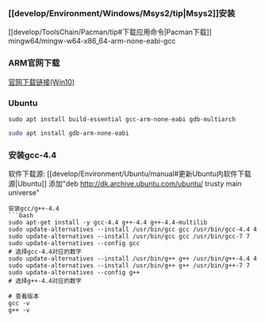 ### [[develop/Environment/Windows/Msys2/tip|Msys2]]安装
[[develop/ToolsChain/Pacman/tip#下载应用命令|Pacman下载]] mingw64/mingw-w64-x86_64-arm-none-eabi-gcc

### ARM官网下载
[官网下载链接(Win10)](https://developer.arm.com/-/media/Files/downloads/gnu-rm/10.3-2021.10/gcc-arm-none-eabi-10.3-2021.10-win32.exe?rev=29bb46cfa0434fbda93abb33c1d480e6&hash=B2C5AAE07841929A0D0BF460896D6E52)

### Ubuntu
```shell
sudo apt install build-essential gcc-arm-none-eabi gdb-multiarch
```

```bash
sudo apt install gdb-arm-none-eabi
```

### 安装gcc-4.4
软件下载源:
[[develop/Environment/Ubuntu/manual#更新Ubuntu内软件下载源|Ubuntu]] 添加"deb http://dk.archive.ubuntu.com/ubuntu/ trusty main universe"

```
安装gcc/g++-4.4
```bash
sudo apt-get install -y gcc-4.4 g++-4.4 g++-4.4-multilib
sudo update-alternatives --install /usr/bin/gcc gcc /usr/bin/gcc-4.4 4
sudo update-alternatives --install /usr/bin/gcc gcc /usr/bin/gcc-7 7
sudo update-alternatives --config gcc
# 选择gcc-4.4对应的数字
sudo update-alternatives --install /usr/bin/g++ g++ /usr/bin/g++-4.4 4
sudo update-alternatives --install /usr/bin/g++ g++ /usr/bin/g++-7 7
sudo update-alternatives --config g++
# 选择g++-4.4对应的数字

# 查看版本
gcc -v
g++ -v
```
